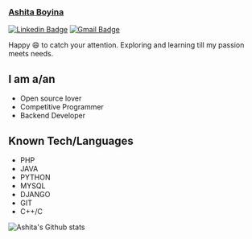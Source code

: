 ### [Ashita Boyina](https://ashcode028.github.io/)
[![Linkedin Badge](https://img.shields.io/badge/-LinkedIn-blue?style=flat-square&logo=Linkedin&logoColor=white&link=https://www.linkedin.com/in/digitalplayer1125/)](https://www.linkedin.com/in/ashita-boyina-b99ba9153/)
[![Gmail Badge](https://img.shields.io/badge/-Gmail-c14438?style=flat-square&logo=Gmail&logoColor=white&link=mailto:rishi18304@iiitd.ac.in)](mailto:ashita19028@iiitd.ac.in)

Happy :smile: to catch your attention.
Exploring and learning till my passion meets needs.
## I am a/an
- Open source lover
- Competitive Programmer
- Backend Developer
## Known Tech/Languages
- PHP
- JAVA
- PYTHON
- MYSQL
- DJANGO
- GIT
- C++/C

![Ashita's Github stats](https://github-readme-stats.vercel.app/api?username=ashcode028)
